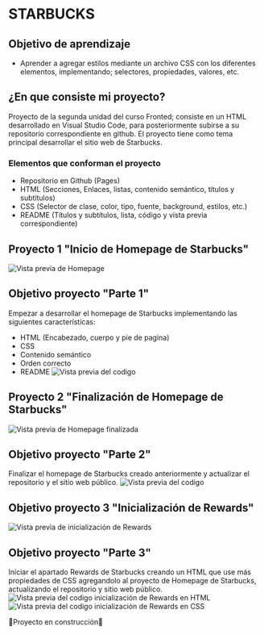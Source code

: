 # STARBUCKS

## Objetivo de aprendizaje 
* Aprender a agregar estilos mediante un archivo CSS con los diferentes elementos, implementando; selectores, propiedades, valores, etc.
  
## ¿En que consiste mi proyecto?
Proyecto de la segunda unidad del curso Fronted; consiste en un HTML desarrollado en Visual Studio Code, para posteriormente subirse a su repositorio correspondiente en github. El proyecto tiene como tema principal desarrollar el sitio web de Starbucks.

### Elementos que conforman el proyecto
* Repositorio en Github (Pages)
* HTML (Secciones, Enlaces, listas, contenido semántico, títulos y subtítulos)
* CSS (Selector de clase, color, tipo, fuente, background, estilos, etc.)
* README (Títulos y subtítulos, lista, código y vista previa correspondiente)
  
## Proyecto 1 "Inicio de Homepage de Starbucks"
![Vista previa de Homepage](https://subir-imagen.com/images/2024/12/08/sb.png)

## Objetivo proyecto "Parte 1"
Empezar a desarrollar el homepage de Starbucks implementando las siguientes características:
* HTML (Encabezado, cuerpo y pie de pagina)
* CSS
* Contenido semántico
* Orden correcto
* README
![Vista previa del codigo](https://subir-imagen.com/images/2024/12/08/image.png)

## Proyecto 2 "Finalización de Homepage de Starbucks"
![Vista previa de Homepage finalizada](https://subir-imagen.com/images/2024/12/09/image9cbbc615d5d6c20f.png)

## Objetivo proyecto "Parte 2"
Finalizar el homepage de Starbucks creado anteriormente y actualizar el repositorio y el sitio web público.
![Vista previa del codigo](https://subir-imagen.com/images/2024/12/09/image51ce1c2a26307bec.png)

## Objetivo proyecto 3 "Inicialización de Rewards"
![Vista previa de inicialización de Rewards](https://subir-imagen.com/images/2024/12/14/imageeeb89f3647e8ec79.png)

## Objetivo proyecto "Parte 3"
Iniciar el apartado Rewards de Starbucks creando un HTML que use más propiedades de CSS agregandolo al proyecto de Homepage de Starbucks, actualizando el repositorio y sitio web público.
![Vista previa del codigo inicialización de Rewards en HTML](https://subir-imagen.com/images/2024/12/14/image.png)
![Vista previa del codigo inicialización de Rewards en CSS](https://subir-imagen.com/images/2024/12/14/image1652edb51c9ff5c2.png)

🚧Proyecto en construcción🚧
